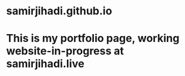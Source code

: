 # samirjihadi.github.io

# This is my portfolio page, working website-in-progress at samirjihadi.live
